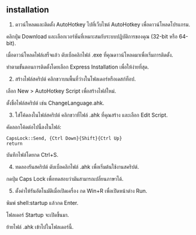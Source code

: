 ## installation
1. ดาวน์โหลดและติดตั้ง AutoHotkey
ไปที่เว็บไซต์ AutoHotkey เพื่อดาวน์โหลดโปรแกรม.

คลิกปุ่ม Download และเลือกเวอร์ชันที่เหมาะสมกับระบบปฏิบัติการของคุณ (32-bit หรือ 64-bit).

เมื่อดาวน์โหลดไฟล์เสร็จแล้ว ดับเบิ้ลคลิกไฟล์ .exe ที่คุณดาวน์โหลดมาเพื่อเริ่มการติดตั้ง.

ทำตามขั้นตอนการติดตั้งโดยเลือก Express Installation เพื่อให้ง่ายที่สุด.

2. สร้างไฟล์สคริปต์
คลิกขวาบนพื้นที่ว่างในโฟลเดอร์หรือเดสก์ท็อป.

เลือก New > AutoHotkey Script เพื่อสร้างไฟล์ใหม่.

ตั้งชื่อไฟล์สคริปต์ เช่น ChangeLanguage.ahk.

3. ใส่โค้ดลงในไฟล์สคริปต์
คลิกขวาที่ไฟล์ .ahk ที่คุณสร้าง และเลือก Edit Script.

คัดลอกโค้ดต่อไปนี้ลงในไฟล์:

```bush
CapsLock::Send, {Ctrl Down}{Shift}{Ctrl Up}
return
```
บันทึกไฟล์โดยกด Ctrl+S.

4. ทดลองรันสคริปต์
ดับเบิ้ลคลิกไฟล์ .ahk เพื่อเริ่มต้นใช้งานสคริปต์.

กดปุ่ม Caps Lock เพื่อทดสอบว่ามันสามารถเปลี่ยนภาษาได้.

5. ตั้งค่าให้รันอัตโนมัติเมื่อเปิดเครื่อง
กด Win+R เพื่อเปิดหน้าต่าง Run.

พิมพ์ shell:startup แล้วกด Enter.

โฟลเดอร์ Startup จะเปิดขึ้นมา.

ย้ายไฟล์ .ahk เข้าไปในโฟลเดอร์นี้.
